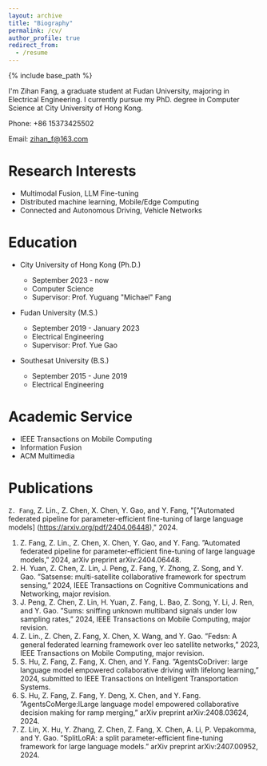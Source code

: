 ```yaml
---
layout: archive
title: "Biography"
permalink: /cv/
author_profile: true
redirect_from:
  - /resume
---
```


{% include base_path %}


I'm Zihan Fang, a graduate student at Fudan University, majoring in Electrical Engineering. 
I currently pursue my PhD. degree in Computer Science at City University of Hong Kong.

Phone: +86 15373425502

Email: zihan_f@163.com

<!-- Address: Science Building, Room 608, Handan Road, Fudan University, China -->

Research Interests
======
* Multimodal Fusion, LLM Fine-tuning
* Distributed machine learning, Mobile/Edge Computing
* Connected and Autonomous Driving, Vehicle Networks

Education
======
* City University of Hong Kong (Ph.D.)
  * September 2023 - now
  * Computer Science
  * Supervisor: Prof. Yuguang "Michael" Fang

* Fudan University (M.S.)
  * September 2019 - January 2023
  * Electrical Engineering
  <!-- * GPA 3.33/4.0 -->
  * Supervisor: Prof. Yue Gao

* Southesat University (B.S.)
  * September 2015 - June 2019
  * Electrical Engineering
  <!-- * GPA 3.86/4.0 -->

<!-- 
Experience
======
* Research Project (March 2020 - October 2021)
  * Consensus delay compensated time synchronization in WSNs

* Research Assistant in FPGA Project (January 2022 - July 2023)
  * design a data acquisition scheme based on Virtex-7 FPGA calibration algorithm.

* Summer intern in Wechat development (June 2021 - August 2021)
  * integrate various protocol interface to form an unified authentication platform.
-->

Academic Service
======
* IEEE Transactions on Mobile Computing
* Information Fusion
* ACM Multimedia



Publications
======
<!-- 
* `Z. Fang` and Y. Gao, "[Delay Compensated One-way Time Synchronization in Distributed Wireless Sensor Networks](https://ieeexplore.ieee.org/document/9825722)," IEEE Wireless Communications Letters, 2022, doi: 10.1109/LWC.2022.3189744.

* Q. Yang, P. Wang, `Z. Fang` and Q. Lu, "[Focus on the visible regions: semantic-guided alignment model for occluded person re-identification](https://www.mdpi.com/1424-8220/20/16/4431/htm)," Sensors, 2020, 20(16): 4431.
-->

 `Z. Fang`, Z. Lin., Z. Chen, X. Chen, Y. Gao, and Y. Fang, "[”Automated federated pipeline for parameter-efficient fine-tuning of large language models] (https://arxiv.org/pdf/2404.06448)," 2024.

 
1. Z. Fang, Z. Lin., Z. Chen, X. Chen, Y. Gao, and Y. Fang. ”Automated federated
pipeline for parameter-efficient fine-tuning of large language models,” 2024, arXiv
preprint arXiv:2404.06448.
3. H. Yuan, Z. Chen, Z. Lin, J. Peng, Z. Fang, Y. Zhong, Z. Song, and Y. Gao.
”Satsense: multi-satellite collaborative framework for spectrum sensing,” 2024, IEEE
Transactions on Cognitive Communications and Networking, major revision.
4. J. Peng, Z. Chen, Z. Lin, H. Yuan, Z. Fang, L. Bao, Z. Song, Y. Li, J. Ren, and Y.
Gao. ”Sums: sniffing unknown multiband signals under low sampling rates,” 2024,
IEEE Transactions on Mobile Computing, major revision.
5. Z. Lin., Z. Chen, Z. Fang, X. Chen, X. Wang, and Y. Gao. ”Fedsn: A general
federated learning framework over leo satellite networks,” 2023, IEEE Transactions
on Mobile Computing, major revision.
6. S. Hu, Z. Fang, Z. Fang, X. Chen, and Y. Fang. ”AgentsCoDriver: large language
model empowered collaborative driving with lifelong learning,” 2024, submitted to
IEEE Transactions on Intelligent Transportation Systems.
7. S. Hu, Z. Fang, Z. Fang, Y. Deng, X. Chen, and Y. Fang. ”AgentsCoMerge:lLarge
language model empowered collaborative decision making for ramp merging,” arXiv
preprint arXiv:2408.03624, 2024.
8. Z. Lin, X. Hu, Y. Zhang, Z. Chen, Z. Fang, X. Chen, A. Li, P. Vepakomma,
and Y. Gao. ”SplitLoRA: a split parameter-efficient fine-tuning framework for large
language models.” arXiv preprint arXiv:2407.00952, 2024.
